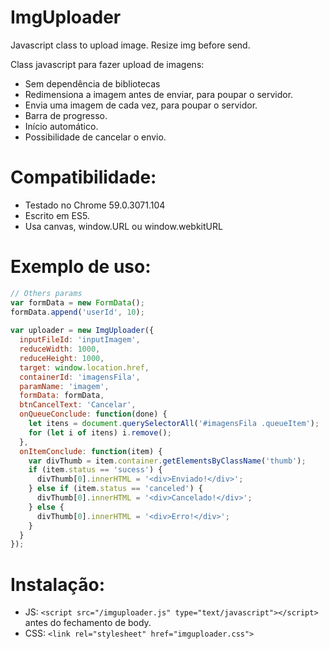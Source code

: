# ImgUploader
Javascript class to upload image. Resize img before send.

Class javascript para fazer upload de imagens:
- Sem dependência de bibliotecas
- Redimensiona a imagem antes de enviar, para poupar o servidor.
- Envia uma imagem de cada vez, para poupar o servidor.
- Barra de progresso.
- Início automático.
- Possibilidade de cancelar o envio.

# Compatibilidade:
- Testado no Chrome 59.0.3071.104
- Escrito em ES5.
- Usa canvas, window.URL ou window.webkitURL

# Exemplo de uso:

```javascript
// Others params
var formData = new FormData();
formData.append('userId', 10);
  
var uploader = new ImgUploader({
  inputFileId: 'inputImagem',
  reduceWidth: 1000,
  reduceHeight: 1000,
  target: window.location.href,
  containerId: 'imagensFila',
  paramName: 'imagem',
  formData: formData,
  btnCancelText: 'Cancelar',
  onQueueConclude: function(done) {
    let itens = document.querySelectorAll('#imagensFila .queueItem');
    for (let i of itens) i.remove();
  },
  onItemConclude: function(item) {
    var divThumb = item.container.getElementsByClassName('thumb');
    if (item.status == 'sucess') {
      divThumb[0].innerHTML = '<div>Enviado!</div>';
    } else if (item.status == 'canceled') {
      divThumb[0].innerHTML = '<div>Cancelado!</div>';
    } else {
      divThumb[0].innerHTML = '<div>Erro!</div>';
    }
  }
});
```

# Instalação:
- JS: `<script src="/imguploader.js" type="text/javascript"></script>` antes do fechamento de body.
- CSS: `<link rel="stylesheet" href="imguploader.css">`
